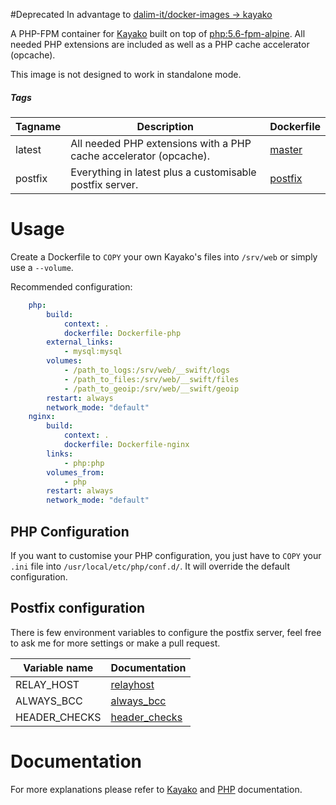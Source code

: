 #Deprecated
In advantage to [dalim-it/docker-images -> kayako](https://github.com/dalim-it/docker-images/tree/master/kayako)

A PHP-FPM container for [Kayako](https://www.kayako.com/) built on top of [php:5.6-fpm-alpine](https://github.com/docker-library/php/blob/f016f5dc420e7d360f7381eb014ac6697e247e11/5.6/fpm/alpine/Dockerfile). All needed PHP extensions are included as well as a PHP cache accelerator (opcache).

This image is not designed to work in standalone mode.

##### Tags

Tagname | Description | Dockerfile
------- | ----------- | ----------
latest  | All needed PHP extensions with a PHP cache accelerator (opcache). | [master](https://github.com/MelwinKfr/php-kayako/blob/master/Dockerfile)
postfix | Everything in latest plus a customisable postfix server. | [postfix](https://github.com/MelwinKfr/php-kayako/blob/postfix/Dockerfile)

# Usage

Create a Dockerfile to `COPY` your own Kayako's files into `/srv/web` or simply use a `--volume`.

Recommended configuration:
```yaml
    php:
        build:
            context: .
            dockerfile: Dockerfile-php
        external_links:
            - mysql:mysql
        volumes:
            - /path_to_logs:/srv/web/__swift/logs
            - /path_to_files:/srv/web/__swift/files
            - /path_to_geoip:/srv/web/__swift/geoip
        restart: always
        network_mode: "default"
    nginx:
        build:
            context: .
            dockerfile: Dockerfile-nginx
        links:
            - php:php
        volumes_from:
            - php
        restart: always
        network_mode: "default"
```

## PHP Configuration

If you want to customise your PHP configuration, you just have to `COPY` your `.ini` file into `/usr/local/etc/php/conf.d/`. It will override the default configuration.

## Postfix configuration

There is few environment variables to configure the postfix server, feel free to ask me for more settings or make a pull request.

Variable name | Documentation
------------- | -------------
RELAY_HOST    | [relayhost](http://www.postfix.org/postconf.5.html#relayhost)
ALWAYS_BCC    | [always_bcc](http://www.postfix.org/postconf.5.html#always_bcc)
HEADER_CHECKS | [header_checks](http://www.postfix.org/postconf.5.html#header_checks)

# Documentation

For more explanations please refer to [Kayako](https://kayako.atlassian.net/wiki/display/DOCS/Server+requirements) and [PHP](https://hub.docker.com/_/php/) documentation.
